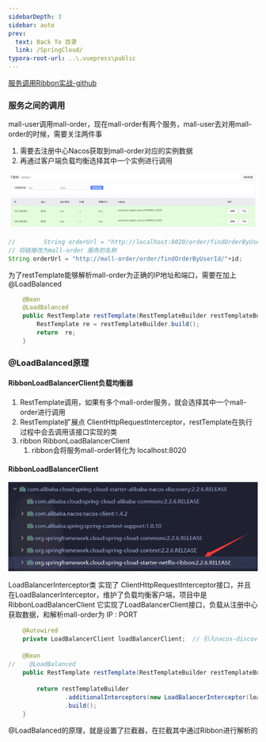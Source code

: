 ```yaml
---
sidebarDepth: 3
sidebar: auto
prev:
  text: Back To 目录
  link: /SpringCloud/
typora-root-url: ..\.vuepress\public
---
```


[服务调用Ribbon实战-github](https://github.com/Q10Viking/springcloudalibaba/tree/main/02-learn-spring-cloud-alibaba)

### 服务之间的调用

mall-user调用mall-order，现在mall-order有两个服务，mall-user去对用mall-order的时候，需要关注两件事

1. 需要去注册中心Nacos获取到mall-order对应的实例数据
2. 再通过客户端负载均衡选择其中一个实例进行调用

![image-20210821233548241](/images/springcloud/image-20210821233548241.png)



```java
//        String orderUrl = "http://localhost:8020/order/findOrderByUserId/"+id;
// 将链接改为mall-order 服务的名称
String orderUrl = "http://mall-order/order/findOrderByUserId/"+id;
```

为了restTemplate能够解析mall-order为正确的IP地址和端口，需要在加上@LoadBalanced

```java
    @Bean
    @LoadBalanced
    public RestTemplate restTemplate(RestTemplateBuilder restTemplateBuilder){
        RestTemplate re = restTemplateBuilder.build();
        return  re;
    }
```

### @LoadBalanced原理

#### RibbonLoadBalancerClient负载均衡器

1. RestTemplate调用，如果有多个mall-order服务，就会选择其中一个mall-order进行调用
2. RestTemplate扩展点  ClientHttpRequestInterceptor，restTemplate在执行过程中会去调用该接口实现的类
3. ribbon  RibbonLoadBalancerClient
   1. ribbon会将服务mall-order转化为  localhost:8020

#### RibbonLoadBalancerClient

![image-20210821213041130](/images/springcloud/image-20210821213041130.png)

LoadBalancerInterceptor类 实现了 ClientHttpRequestInterceptor接口，并且在LoadBalancerInterceptor，维护了负载均衡客户端，项目中是RibbonLoadBalancerClient 它实现了LoadBalancerClient接口，负载从注册中心获取数据，和解析mall-order为 IP : PORT

```java
    @Autowired
    private LoadBalancerClient loadBalancerClient;  // 引入nacos-discovery场景启动器，就会把RibbonLoadBalancerClient注入到了容器中

    @Bean
//    @LoadBalanced
    public RestTemplate restTemplate(RestTemplateBuilder restTemplateBuilder){

        return restTemplateBuilder
                .additionalInterceptors(new LoadBalancerInterceptor(loadBalancerClient))
                .build();
    }
```



@LoadBalanced的原理，就是设置了拦截器，在拦截其中通过Ribbon进行解析的